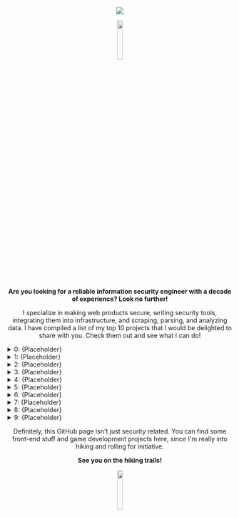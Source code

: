 
<p align="center">
<img src="https://user-images.githubusercontent.com/15785609/212781917-4afbca50-1d8d-48e7-804e-19c275bb0fff.gif">
</p>

<p align="center">
<img width="15%" height="15%" src="https://user-images.githubusercontent.com/15785609/212919947-9b699845-25aa-42b3-9420-33d8cd48c661.png">
</p>
<p align="center">
<b>Are you looking for a reliable information security engineer with a decade of experience? Look no further!</b>
</p>

<p align="center">
I specialize in making web products secure, writing security tools, integrating them into infrastructure, and scraping, parsing, and analyzing data. I have compiled a list of my top 10 projects that I would be delighted to share with you. Check them out and see what I can do!
</p>

<details>
  <summary> 0: {Placeholder} </summary>
    {Placeholder}
</details>   

<details>
  <summary> 1: {Placeholder} </summary>
    {Placeholder}
</details>   

<details>
  <summary> 2: {Placeholder} </summary>
    {Placeholder}
</details>   

<details>
  <summary> 3: {Placeholder} </summary>
    {Placeholder}
</details>   

<details>
  <summary> 4: {Placeholder} </summary>
    {Placeholder}
</details>   

<details>
  <summary> 5: {Placeholder} </summary>
    {Placeholder}
</details>   

<details>
  <summary> 6: {Placeholder} </summary>
    {Placeholder}
</details>   

<details>
  <summary> 7: {Placeholder} </summary>
    {Placeholder}
</details>   

<details>
  <summary> 8: {Placeholder} </summary>
    {Placeholder}
</details>   

<details>
  <summary> 9: {Placeholder} </summary>
    {Placeholder}
</details>  

<p align="center">
Definitely, this GitHub page isn't just security related. You can find some front-end stuff and game development projects here, since I'm really into hiking and rolling for initiative.
</p>

<p align="center">
<b>See you on the hiking trails!</b>
</p>

<p align="center">
<img width="15%" height="15%" src="https://user-images.githubusercontent.com/15785609/212934163-234819b0-a67e-42dd-8f59-f5f1bd16203b.png">
</p>

